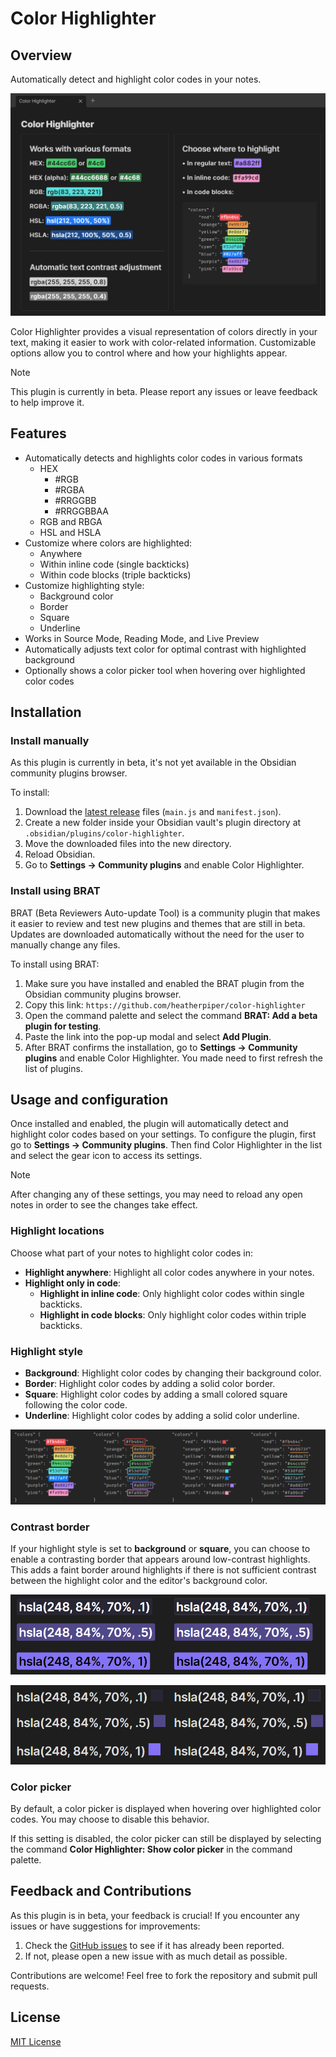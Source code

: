 # Color Highlighter

## Overview

Automatically detect and highlight color codes in your notes.

![Color Highlighter in Obsidian](images/example.png)

Color Highlighter provides a visual representation of colors directly in your text, making it easier to work with color-related information. Customizable options allow you to control where and how your highlights appear.

> [!NOTE]
> This plugin is currently in beta. Please report any issues or leave feedback to help improve it.

## Features

- Automatically detects and highlights color codes in various formats
    - HEX
        - #RGB
        - #RGBA
        - #RRGGBB
        - #RRGGBBAA 
    - RGB and RBGA
    - HSL and HSLA
- Customize where colors are highlighted:
    - Anywhere
    - Within inline code (single backticks)
    - Within code blocks (triple backticks)
- Customize highlighting style:
    - Background color
    - Border
    - Square
    - Underline
- Works in Source Mode, Reading Mode, and Live Preview
- Automatically adjusts text color for optimal contrast with highlighted background
- Optionally shows a color picker tool when hovering over highlighted color codes

## Installation

### Install manually

As this plugin is currently in beta, it's not yet available in the Obsidian community plugins browser. 

To install:

1. Download the [latest release](https://github.com/heatherpiper/color-highlighter/releases) files (`main.js` and `manifest.json`).
2. Create a new folder inside your Obsidian vault's plugin directory at `.obsidian/plugins/color-highlighter`.
3. Move the downloaded files into the new directory.
4. Reload Obsidian.
5. Go to **Settings → Community plugins** and enable Color Highlighter.

### Install using BRAT

BRAT (Beta Reviewers Auto-update Tool) is a community plugin that makes it easier to review and test new plugins and themes that are still in beta. Updates are downloaded automatically without the need for the user to manually change any files. 

To install using BRAT:

1. Make sure you have installed and enabled the BRAT plugin from the Obsidian community plugins browser.
2. Copy this link: `https://github.com/heatherpiper/color-highlighter`
3. Open the command palette and select the command **BRAT: Add a beta plugin for testing**.
4. Paste the link into the pop-up modal and select **Add Plugin**.
5. After BRAT confirms the installation, go to **Settings → Community plugins** and enable Color Highlighter. You made need to first refresh the list of plugins.

## Usage and configuration

Once installed and enabled, the plugin will automatically detect and highlight color codes based on your settings. To configure the plugin, first go to **Settings → Community plugins**. Then find Color Highlighter in the list and select the gear icon to access its settings.

> [!NOTE]
> After changing any of these settings, you may need to reload any open notes in order to see the changes take effect.

### Highlight locations

Choose what part of your notes to highlight color codes in:

   - **Highlight anywhere**: Highlight all color codes anywhere in your notes.
   - **Highlight only in code**:
       - **Highlight in inline code**: Only highlight color codes within single backticks.
       - **Highlight in code blocks**: Only highlight color codes within triple backticks.

### Highlight style

   - **Background**: Highlight color codes by changing their background color.
   - **Border**: Highlight color codes by adding a solid color border.
   - **Square**: Highlight color codes by adding a small colored square following the color code.
   - **Underline**: Highlight color codes by adding a solid color underline.

![Color Highlighter highlight styles](images/highlighting-styles.png)

### Contrast border

If your highlight style is set to **background** or **square**, you can choose to enable a contrasting border that appears around low-contrast highlights. This adds a faint border around highlights if there is not sufficient contrast between the highlight color and the editor's background color.

![Contrasting border disabled versus enabled with background style highlight](images/contrast-border-background.png)

![Contrasting border disabled versus enabled with square style highlight](images/contrast-border-square.png)

### Color picker

By default, a color picker is displayed when hovering over highlighted color codes. You may choose to disable this behavior. 

If this setting is disabled, the color picker can still be displayed by selecting the command **Color Highlighter: Show color picker** in the command palette.

## Feedback and Contributions

As this plugin is in beta, your feedback is crucial! If you encounter any issues or have suggestions for improvements:

1. Check the [GitHub issues](https://github.com/heatherpiper/color-highlighter/issues) to see if it has already been reported.
2. If not, please open a new issue with as much detail as possible.

Contributions are welcome! Feel free to fork the repository and submit pull requests.

## License

[MIT License](LICENSE)
